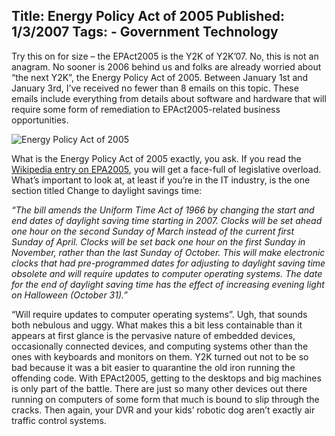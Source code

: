 Title: Energy Policy Act of 2005
Published: 1/3/2007
Tags:
    - Government Technology
---
Try this on for size – the EPAct2005 is the Y2K of Y2K’07. No, this is not an anagram. No sooner is 2006 behind us and folks are already worried about “the next Y2K”, the Energy Policy Act of 2005. Between January 1st and January 3rd, I’ve received no fewer than 8 emails on this topic. These emails include everything from details about software and hardware that will require some form of remediation to EPAct2005-related business opportunities.

![Energy Policy Act of 2005](https://s3.amazonaws.com/s3.beckshome.com/20070103-Energy-Policy-Act-Of-2005.gif)

What is the Energy Policy Act of 2005 exactly, you ask. If you read the [Wikipedia entry on EPA2005](https://en.wikipedia.org/wiki/Energy_Policy_Act_of_2005), you will get a face-full of legislative overload. What’s important to look at, at least if you’re in the IT industry, is the one section titled Change to daylight savings time:

<i>“The bill amends the Uniform Time Act of 1966 by changing the start and end dates of daylight saving time starting in 2007. Clocks will be set ahead one hour on the second Sunday of March instead of the current first Sunday of April. Clocks will be set back one hour on the first Sunday in November, rather than the last Sunday of October. This will make electronic clocks that had pre-programmed dates for adjusting to daylight saving time obsolete and will require updates to computer operating systems. The date for the end of daylight saving time has the effect of increasing evening light on Halloween (October 31).”</i>

“Will require updates to computer operating systems”. Ugh, that sounds both nebulous and uggy. What makes this a bit less containable than it appears at first glance is the pervasive nature of embedded devices, occasionally connected devices, and computing systems other than the ones with keyboards and monitors on them. Y2K turned out not to be so bad because it was a bit easier to quarantine the old iron running the offending code. With EPAct2005, getting to the desktops and big machines is only part of the battle. There are just so many other devices out there running on computers of some form that much is bound to slip through the cracks. Then again, your DVR and your kids’ robotic dog aren’t exactly air traffic control systems.